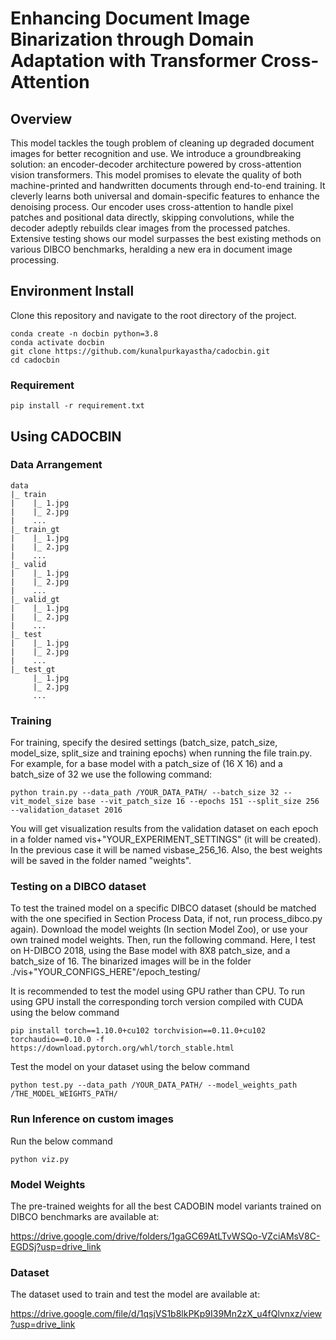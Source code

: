 # Enhancing Document Image Binarization through Domain Adaptation with Transformer Cross-Attention

## Overview

This model tackles the tough problem of cleaning up degraded document images for better recognition and use. We introduce a groundbreaking solution: an encoder-decoder architecture powered by cross-attention vision transformers. This model promises to elevate the quality of both machine-printed and handwritten documents through end-to-end training. It cleverly learns both universal and domain-specific features to enhance the denoising process. Our encoder uses cross-attention to handle pixel patches and positional data directly, skipping convolutions, while the decoder adeptly rebuilds clear images from the processed patches. Extensive testing shows our model surpasses the best existing methods on various DIBCO benchmarks, heralding a new era in document image processing.

## Environment Install

Clone this repository and navigate to the root directory of the project.
```
conda create -n docbin python=3.8
conda activate docbin
git clone https://github.com/kunalpurkayastha/cadocbin.git
cd cadocbin
```
### Requirement
```
pip install -r requirement.txt
```
## Using CADOCBIN

### Data Arrangement
```
data
|_ train
|    |_ 1.jpg
|    |_ 2.jpg
|    ...
|_ train_gt
|    |_ 1.jpg
|    |_ 2.jpg
|    ...
|_ valid
|    |_ 1.jpg
|    |_ 2.jpg
|    ...
|_ valid_gt
|    |_ 1.jpg
|    |_ 2.jpg
|    ...
|_ test
|    |_ 1.jpg
|    |_ 2.jpg
|    ...
|_ test_gt
     |_ 1.jpg
     |_ 2.jpg
     ...
```

### Training
For training, specify the desired settings (batch_size, patch_size, model_size, split_size and training epochs) when running the file train.py. For example, for a base model with a patch_size of (16 X 16) and a batch_size of 32 we use the following command:

```
python train.py --data_path /YOUR_DATA_PATH/ --batch_size 32 --vit_model_size base --vit_patch_size 16 --epochs 151 --split_size 256 --validation_dataset 2016
```
You will get visualization results from the validation dataset on each epoch in a folder named vis+"YOUR_EXPERIMENT_SETTINGS" (it will be created). In the previous case it will be named visbase_256_16. Also, the best weights will be saved in the folder named "weights".

### Testing on a DIBCO dataset
To test the trained model on a specific DIBCO dataset (should be matched with the one specified in Section Process Data, if not, run process_dibco.py again). Download the model weights (In section Model Zoo), or use your own trained model weights. Then, run the following command. Here, I test on H-DIBCO 2018, using the Base model with 8X8 patch_size, and a batch_size of 16. The binarized images will be in the folder ./vis+"YOUR_CONFIGS_HERE"/epoch_testing/

It is recommended to test the model using GPU rather than CPU. To run using GPU install the corresponding torch version compiled with CUDA using the below command

```
pip install torch==1.10.0+cu102 torchvision==0.11.0+cu102 torchaudio==0.10.0 -f https://download.pytorch.org/whl/torch_stable.html

```
Test the model on your dataset using the below command

```
python test.py --data_path /YOUR_DATA_PATH/ --model_weights_path  /THE_MODEL_WEIGHTS_PATH/ 
```

### Run Inference on custom images

Run the below command
```
python viz.py 
```

### Model Weights

The pre-trained weights for all the best CADOBIN model variants trained on DIBCO benchmarks are available at:


https://drive.google.com/drive/folders/1gaGC69AtLTvWSQo-VZciAMsV8C-EGDSj?usp=drive_link


### Dataset

The dataset used to train and test the model are available at: 

https://drive.google.com/file/d/1qsjVS1b8lkPKp9I39Mn2zX_u4fQlvnxz/view?usp=drive_link